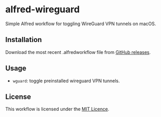 # alfred-wireguard
Simple Alfred workflow for toggling WireGuard VPN tunnels on macOS.

## Installation
Download the most recent .alfredworkflow file from [GitHub releases](https://github.com/chrede88/alfred-wireguard/releases/latest).

## Usage
- `wguard`: toggle preinstalled wireguard VPN tunnels.

## License
This workflow is licensed under the [MIT Licence](http://opensource.org/licenses/MIT).
